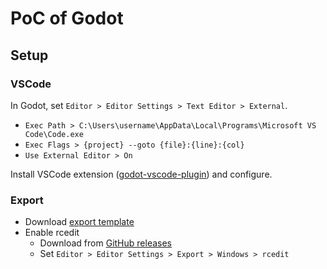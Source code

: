 # PoC of Godot

## Setup

### VSCode

In Godot, set `Editor > Editor Settings > Text Editor > External`.

- `Exec Path > C:\Users\username\AppData\Local\Programs\Microsoft VS Code\Code.exe`
- `Exec Flags > {project} --goto {file}:{line}:{col}`
- `Use External Editor > On`

Install VSCode extension ([godot-vscode-plugin](https://github.com/godotengine/godot-vscode-plugin)) and configure.

### Export

- Download [export template](https://docs.godotengine.org/en/stable/tutorials/export/exporting_projects.html#export-templates)
- Enable rcedit
  - Download from [GitHub releases](https://github.com/electron/rcedit/releases)
  - Set `Editor > Editor Settings > Export > Windows > rcedit`
